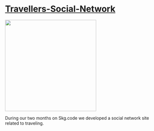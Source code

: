 # [Travellers-Social-Network](https://skgcode-travellers.com "Travellers Social Network")

<img src="https://skgcode-travellers.com/static/images/final_logo.png" width="300" />

During our two months on Skg.code we developed a social network site related to traveling.
